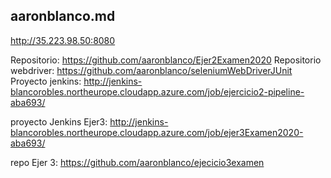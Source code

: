 ## aaronblanco.md

http://35.223.98.50:8080

Repositorio: https://github.com/aaronblanco/Ejer2Examen2020
Repositorio webdriver: https://github.com/aaronblanco/seleniumWebDriverJUnit
Proyecto jenkins: http://jenkins-blancorobles.northeurope.cloudapp.azure.com/job/ejercicio2-pipeline-aba693/

proyecto Jenkins Ejer3: http://jenkins-blancorobles.northeurope.cloudapp.azure.com/job/ejer3Examen2020-aba693/

repo Ejer 3: https://github.com/aaronblanco/ejecicio3examen
